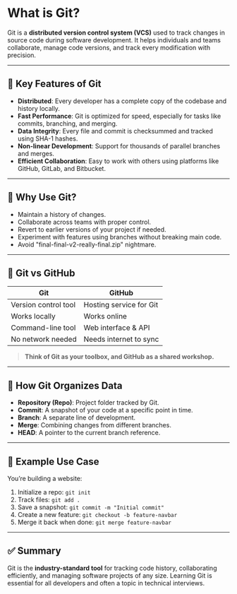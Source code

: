 # What is Git?

Git is a **distributed version control system (VCS)** used to track changes in source code during software development. It helps individuals and teams collaborate, manage code versions, and track every modification with precision.

---

## 🔧 Key Features of Git

- **Distributed**: Every developer has a complete copy of the codebase and history locally.
- **Fast Performance**: Git is optimized for speed, especially for tasks like commits, branching, and merging.
- **Data Integrity**: Every file and commit is checksummed and tracked using SHA-1 hashes.
- **Non-linear Development**: Support for thousands of parallel branches and merges.
- **Efficient Collaboration**: Easy to work with others using platforms like GitHub, GitLab, and Bitbucket.

---

## 📜 Why Use Git?

- Maintain a history of changes.
- Collaborate across teams with proper control.
- Revert to earlier versions of your project if needed.
- Experiment with features using branches without breaking main code.
- Avoid "final-final-v2-really-final.zip" nightmare.

---

## 🔄 Git vs GitHub

| Git                  | GitHub                   |
|----------------------|--------------------------|
| Version control tool | Hosting service for Git  |
| Works locally        | Works online             |
| Command-line tool    | Web interface & API      |
| No network needed    | Needs internet to sync   |

> **Think of Git as your toolbox, and GitHub as a shared workshop.**

---

## 📁 How Git Organizes Data

- **Repository (Repo)**: Project folder tracked by Git.
- **Commit**: A snapshot of your code at a specific point in time.
- **Branch**: A separate line of development.
- **Merge**: Combining changes from different branches.
- **HEAD**: A pointer to the current branch reference.

---

## 📘 Example Use Case

You’re building a website:

1. Initialize a repo: `git init`
2. Track files: `git add .`
3. Save a snapshot: `git commit -m "Initial commit"`
4. Create a new feature: `git checkout -b feature-navbar`
5. Merge it back when done: `git merge feature-navbar`

---

## ✅ Summary

Git is the **industry-standard tool** for tracking code history, collaborating efficiently, and managing software projects of any size. Learning Git is essential for all developers and often a topic in technical interviews.

